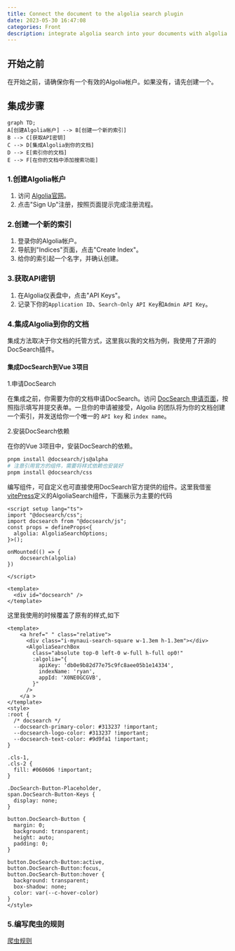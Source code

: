 ```yaml
---
title: Connect the document to the algolia search plugin
date: 2023-05-30 16:47:08
categories: Front
description: integrate algolia search into your documents with algolia you can provide powerful search capabilities for your documents or websites
---
```


## 开始之前

在开始之前，请确保你有一个有效的Algolia帐户。如果没有，请先创建一个。

## 集成步骤

```mermaid
graph TD;
A[创建Algolia帐户] --> B[创建一个新的索引]
B --> C[获取API密钥]
C --> D[集成Algolia到你的文档]
D --> E[索引你的文档]
E --> F[在你的文档中添加搜索功能]
```

### 1.创建Algolia帐户

1. 访问 [Algolia官网](https://www.algolia.com/)。
2. 点击"Sign Up"注册，按照页面提示完成注册流程。

### 2.创建一个新的索引

1. 登录你的Algolia帐户。
2. 导航到"Indices"页面，点击"Create Index"。
3. 给你的索引起一个名字，并确认创建。

### 3.获取API密钥

1. 在Algolia仪表盘中，点击"API Keys"。
2. 记录下你的`Application ID`、`Search-Only API Key`和`Admin API Key`。

### 4.集成Algolia到你的文档

集成方法取决于你文档的托管方式，这里我以我的文档为例，我使用了开源的DocSearch插件。
#### 集成DocSearch到Vue 3项目

1.申请DocSearch

在集成之前，你需要为你的文档申请DocSearch。访问 [DocSearch 申请页面](https://docsearch.algolia.com/apply/)，按照指示填写并提交表单。一旦你的申请被接受，Algolia 的团队将为你的文档创建一个索引，并发送给你一个唯一的 `API key` 和 `index name`。

2.安装DocSearch依赖

在你的Vue 3项目中，安装DocSearch的依赖。

```bash
pnpm install @docsearch/js@alpha
# 注意引用官方的组件，需要将样式依赖也安装好
pnpm install @docsearch/css
```

编写组件，可自定义也可直接使用DocSearch官方提供的组件。这里我借鉴[vitePress](https://github.com/vuejs/vitepress/blob/main/src/client/theme-default/components/VPAlgoliaSearchBox.vue)定义的AlgoliaSearch组件，下面展示为主要的代码
```vue
<script setup lang="ts">
import "@docsearch/css";
import docsearch from "@docsearch/js";
const props = defineProps<{
  algolia: AlgoliaSearchOptions;
}>();

onMounted(() => {
    docsearch(algolia)
})

</script>

<template>
  <div id="docsearch" />
</template>
```

这里我使用的时候覆盖了原有的样式,如下
```vue
<template>
    <a href=" " class="relative">
      <div class="i-mynaui-search-square w-1.3em h-1.3em"></div>
      <AlgoliaSearchBox
        class="absolute top-0 left-0 w-full h-full op0!"
        :algolia="{
          apiKey: 'db0e9b82d77e75c9fc8aee05b1e14334',
          indexName: 'ryan',
          appId: 'X0NE0GCGVB',
        }"
      />
    </a >
</template>
<style>
:root {
  /* docsearch */
  --docsearch-primary-color: #313237 !important;
  --docsearch-logo-color: #313237 !important;
  --docsearch-text-color: #9d9fa1 !important;
}

.cls-1,
.cls-2 {
  fill: #060606 !important;
}

.DocSearch-Button-Placeholder,
span.DocSearch-Button-Keys {
  display: none;
}

button.DocSearch-Button {
  margin: 0;
  background: transparent;
  height: auto;
  padding: 0;
}

button.DocSearch-Button:active,
button.DocSearch-Button:focus,
button.DocSearch-Button:hover {
  background: transparent;
  box-shadow: none;
  color: var(--c-hover-color)
}
</style>
```

### 5.编写爬虫的规则

[爬虫规则](https://github.com/rr210/docs-crawler)